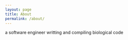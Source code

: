 ```yaml
---
layout: page
title: About
permalink: /about/
---
```


a software engineer writting and compiling biological code
